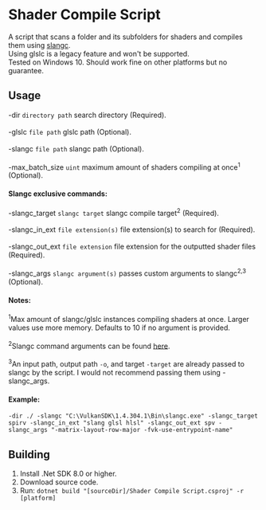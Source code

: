 # Shader Compile Script
A script that scans a folder and its subfolders for shaders and compiles them using [slangc](https://github.com/shader-slang/slang).
<br>
Using glslc is a legacy feature and won't be supported.
<br>
Tested on Windows 10. Should work fine on other platforms but no guarantee.
<br>

## Usage
-dir `directory path` search directory (Required).
<br>
<br>
-glslc `file path` glslc path (Optional).
<br>
<br>
-slangc `file path` slangc path (Optional).
<br>
<br>
-max_batch_size `uint` maximum amount of shaders compiling at once<sup>1</sup> (Optional).
<br>
#### Slangc exclusive commands:
-slangc_target `slangc target` slangc compile target<sup>2</sup> (Required).
<br>
<br>
-slangc_in_ext `file extension(s)` file extension(s) to search for (Required).
<br>
<br>
-slangc_out_ext `file extension` file extension for the outputted shader files (Required).
<br>
<br>
-slangc_args `slangc argument(s)` passes custom arguments to slangc<sup>2,3</sup> (Optional).
<br>
#### Notes:
<sup>1</sup>Max amount of slangc/glslc instances compiling shaders at once.
Larger values use more memory.
Defaults to 10 if no argument is provided.
<br>
<br>
<sup>2</sup>Slangc command arguments can be found [here](https://github.com/shader-slang/slang/blob/master/docs/command-line-slangc-reference.md).
<br>
<br>
<sup>3</sup>An input path, output path `-o`, and target `-target` are already passed to slangc by the script. I would not recommend passing them using -slangc_args.
<br>
#### Example:
`-dir ./ -slangc "C:\VulkanSDK\1.4.304.1\Bin\slangc.exe" -slangc_target spirv -slangc_in_ext "slang glsl hlsl" -slangc_out_ext spv -slangc_args "-matrix-layout-row-major -fvk-use-entrypoint-name"`
<br>

## Building
1. Install .Net SDK 8.0 or higher.
2. Download source code.
3. Run: `dotnet build "[sourceDir]/Shader Compile Script.csproj" -r [platform]`
